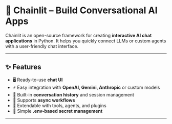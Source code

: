 # 🚀 Chainlit – Build Conversational AI Apps  

Chainlit is an open-source framework for creating **interactive AI chat applications** in Python. It helps you quickly connect LLMs or custom agents with a user-friendly chat interface.  

---

## ✨ Features  

- 🖥️ Ready-to-use **chat UI**  
- ⚡ Easy integration with **OpenAI, Gemini, Anthropic** or custom models  
- 🔄 Built-in **conversation history** and session management  
- 🔌 Supports **async workflows**  
- 🧩 Extendable with tools, agents, and plugins  
- 🔐 Simple **.env-based secret management**  

---